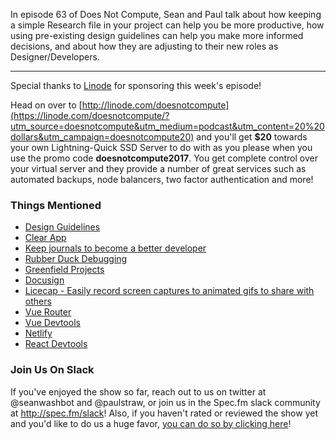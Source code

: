 In episode 63 of Does Not Compute, Sean and Paul talk about how keeping a simple Research file in your project can help you be more productive, how using pre-existing design guidelines can help you make more informed decisions, and about how they are adjusting to their new roles as Designer/Developers.

---

Special thanks to [Linode](https://linode.com/doesnotcompute/?utm_source=doesnotcompute&utm_medium=podcast&utm_content=20%20dollars&utm_campaign=doesnotcompute20) for sponsoring this week's episode!

Head on over to [http://linode.com/doesnotcompute](https://linode.com/doesnotcompute/?utm_source=doesnotcompute&utm_medium=podcast&utm_content=20%20dollars&utm_campaign=doesnotcompute20) and you'll get **$20** towards your own Lightning-Quick SSD Server to do with as you please when you use the promo code **doesnotcompute2017**. You get complete control over your virtual server and they provide a number of great services such as automated backups, node balancers, two factor authentication and more!

### Things Mentioned

* [Design Guidelines](http://designguidelines.co/)
* [Clear App](https://www.realmacsoftware.com/clear/)
* [Keep journals to become a better developer](https://dbader.org/blog/keep-journals-to-become-a-better-developer)
* [Rubber Duck Debugging](https://en.wikipedia.org/wiki/Rubber_duck_debugging)
* [Greenfield Projects](https://en.wikipedia.org/wiki/Greenfield_project)
* [Docusign](https://www.docusign.com/)
* [Licecap - Easily record screen captures to animated gifs to share with others](http://www.cockos.com/licecap/)
* [Vue Router](https://router.vuejs.org/en/)
* [Vue Devtools](https://github.com/vuejs/vue-devtools)
* [Netlify](https://www.netlify.com/)
* [React Devtools](https://github.com/facebook/react-devtools)

### Join Us On Slack

If you've enjoyed the show so far, reach out to us on twitter at @seanwashbot and @paulstraw, or join us in the Spec.fm slack community at http://spec.fm/slack! Also, if you haven't rated or reviewed the show yet and you'd like to do us a huge favor, [you can do so by clicking here](https://itunes.apple.com/us/podcast/does-not-compute/id1048731980?mt=2)!
